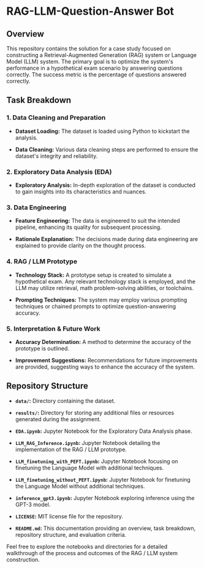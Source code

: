 

# RAG-LLM-Question-Answer Bot

## Overview

This repository contains the solution for a case study focused on constructing a Retrieval-Augmented Generation (RAG) system or Language Model (LLM) system. The primary goal is to optimize the system's performance in a hypothetical exam scenario by answering questions correctly. The success metric is the percentage of questions answered correctly.

## Task Breakdown

### 1. Data Cleaning and Preparation

- **Dataset Loading:** The dataset is loaded using Python to kickstart the analysis.

- **Data Cleaning:** Various data cleaning steps are performed to ensure the dataset's integrity and reliability.

### 2. Exploratory Data Analysis (EDA)

- **Exploratory Analysis:** In-depth exploration of the dataset is conducted to gain insights into its characteristics and nuances.

### 3. Data Engineering

- **Feature Engineering:** The data is engineered to suit the intended pipeline, enhancing its quality for subsequent processing.

- **Rationale Explanation:** The decisions made during data engineering are explained to provide clarity on the thought process.

### 4. RAG / LLM Prototype

- **Technology Stack:** A prototype setup is created to simulate a hypothetical exam. Any relevant technology stack is employed, and the LLM may utilize retrieval, math problem-solving abilities, or toolchains.

- **Prompting Techniques:** The system may employ various prompting techniques or chained prompts to optimize question-answering accuracy.

### 5. Interpretation & Future Work

- **Accuracy Determination:** A method to determine the accuracy of the prototype is outlined.

- **Improvement Suggestions:** Recommendations for future improvements are provided, suggesting ways to enhance the accuracy of the system.

## Repository Structure

- **`data/`:** Directory containing the dataset.

- **`results/`:** Directory for storing any additional files or resources generated during the assignment.

- **`EDA.ipynb`:** Jupyter Notebook for the Exploratory Data Analysis phase.

- **`LLM_RAG_Inference.ipynb`:** Jupyter Notebook detailing the implementation of the RAG / LLM prototype.

- **`LLM_finetuning_with_PEFT.ipynb`:** Jupyter Notebook focusing on finetuning the Language Model with additional techniques.

- **`LLM_finetuning_without_PEFT.ipynb`:** Jupyter Notebook for finetuning the Language Model without additional techniques.

- **`inference_gpt3.ipynb`:** Jupyter Notebook exploring inference using the GPT-3 model.

- **`LICENSE`:** MIT license file for the repository.

- **`README.md`:** This documentation providing an overview, task breakdown, repository structure, and evaluation criteria.



Feel free to explore the notebooks and directories for a detailed walkthrough of the process and outcomes of the RAG / LLM system construction.

